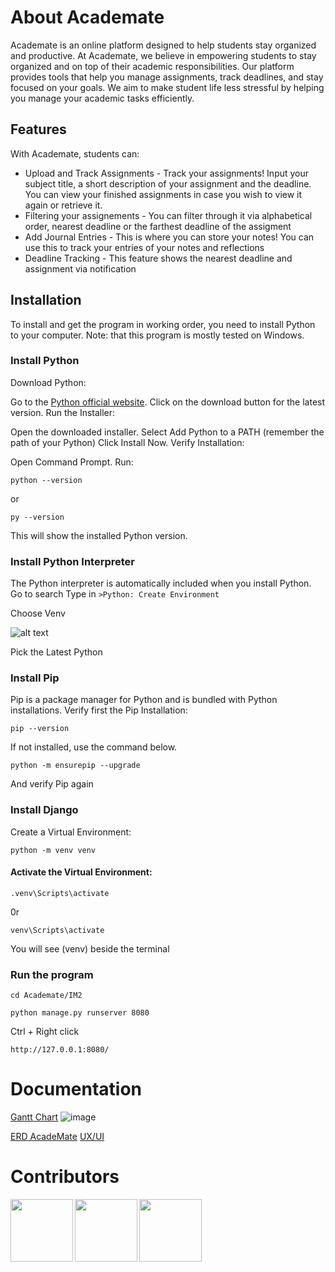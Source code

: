 # About Academate
Academate is an online platform designed to help students stay organized and productive. At Academate, we believe in empowering students to stay organized and on top of their academic responsibilities. Our platform provides tools that help you manage assignments, track deadlines, and stay focused on your goals. We aim to make student life less stressful by helping you manage your academic tasks efficiently.

## Features
With Academate, students can:
   - Upload and Track Assignments - Track your assignments! Input your subject title, a short description of your assignment and the deadline. You can view your finished assignments in case you wish to view it again or retrieve it.
   - Filtering your assignements - You can filter through it via alphabetical order, nearest deadline or the farthest deadline of the assigment
   - Add Journal Entries - This is where you can store your notes! You can use this to track your entries of your notes and reflections
   - Deadline Tracking - This feature shows the nearest deadline and assignment via notification

## Installation
To install and get the program in working order, you need to install Python to your computer.
Note: that this program is mostly tested on Windows.

### Install Python
Download Python:

Go to the [Python official website](https://www.python.org/downloads/).
Click on the download button for the latest version.
Run the Installer:

Open the downloaded installer.
Select Add Python to a PATH (remember the path of your Python)
Click Install Now.
Verify Installation:

Open Command Prompt.
Run:
```
python --version
```
or
```
py --version
```
This will show the installed Python version.

### Install Python Interpreter 
The Python interpreter is automatically included when you install Python.
Go to search
Type in ```>Python: Create Environment```

Choose Venv

![alt text](https://file.garden/ZRY11nIP2EXOR4n3/GitHub/Screenshot%202024-12-08%20115431.png)

Pick the Latest Python

### Install Pip
Pip is a package manager for Python and is bundled with Python installations.
Verify first the Pip Installation:

```
pip --version
```
If not installed, use the command below.

```
python -m ensurepip --upgrade
```
And verify Pip again

### Install Django
Create a Virtual Environment:

```
python -m venv venv
```

#### Activate the Virtual Environment:

```
.venv\Scripts\activate
```
0r

```
venv\Scripts\activate
```
You will see (venv) beside the terminal
### Run the program

```
cd Academate/IM2
```

```
python manage.py runserver 8080
```

Ctrl + Right click
```
http://127.0.0.1:8080/
```

# Documentation
[Gantt Chart](https://docs.google.com/spreadsheets/d/1ca0ybWjHeHQHuCkDHali0feMHRCaOgq4j0gzN7t9cD8/edit?usp=sharing)
![image](https://github.com/user-attachments/assets/1a4664e0-f7b1-4bc0-8a3d-781454841ae1)


[ERD AcadeMate](https://lucid.app/lucidchart/1e2a0030-431b-4dad-902a-bf9d04b5078b/edit?beaconFlowId=D3E64F2F9FDCF064&invitationId=inv_7444dbf4-1a15-4216-b5e5-c79ac698f0ee&page=0_0#)
[UX/UI](https://www.figma.com/design/2axIfrvskVSAeCO6U2j7RO/Untitled?node-id=0-1&t=SK59hRDDq0a7CAFe-1)


# Contributors
<img align="left" width="100" height="100" src="![image](https://github.com/user-attachments/assets/ba89c656-6087-42c6-aa61-7699939a2080)
">
<img align="left" width="100" height="100" src="![image](https://github.com/user-attachments/assets/981261f1-a1bd-49c4-9696-9bae8a665deb)
">
<img align="left" width="100" height="100" src="![image](https://github.com/user-attachments/assets/873b1347-f10e-43b1-aab0-dc3162fd4821)
">

